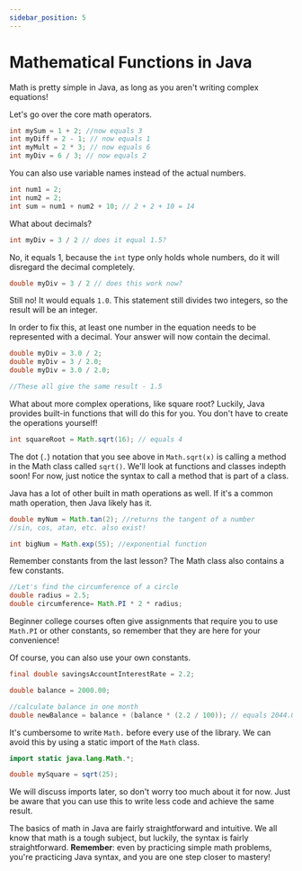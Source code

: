 ```yaml
---
sidebar_position: 5
---
```


# Mathematical Functions in Java

Math is pretty simple in Java, as long as you aren't writing complex equations!

Let's go over the core math operators.

```java
int mySum = 1 + 2; //now equals 3
int myDiff = 2 - 1; // now equals 1
int myMult = 2 * 3; // now equals 6
int myDiv = 6 / 3; // now equals 2
```

You can also use variable names instead of the actual numbers.

```java
int num1 = 2;
int num2 = 2;
int sum = num1 + num2 + 10; // 2 + 2 + 10 = 14
```

What about decimals?

```java
int myDiv = 3 / 2 // does it equal 1.5?
```

No, it equals 1, because the `int` type only holds whole numbers, do it will disregard the decimal completely.

```java
double myDiv = 3 / 2 // does this work now?
```

Still no! It would equals `1.0`. This statement still divides two integers, so the result will be an integer.

In order to fix this, at least one number in the equation needs to be represented with a decimal. Your answer will now contain the decimal.

```java
double myDiv = 3.0 / 2;
double myDiv = 3 / 2.0;
double myDiv = 3.0 / 2.0;

//These all give the same result - 1.5
```

What about more complex operations, like square root? Luckily, Java provides built-in functions that will do this for you. You don't have to create the operations yourself!

```java
int squareRoot = Math.sqrt(16); // equals 4
```

The dot (`.`) notation that you see above in `Math.sqrt(x)` is calling a method in the Math class called `sqrt()`. We'll look at functions and classes indepth soon! For now, just notice the syntax to call a method that is part of a class.

Java has a lot of other built in math operations as well. If it's a common math operation, then Java likely has it.

```java
double myNum = Math.tan(2); //returns the tangent of a number
//sin, cos, atan, etc. also exist!

int bigNum = Math.exp(55); //exponential function
```

Remember constants from the last lesson? The Math class also contains a few constants.

```java
//Let's find the circumference of a circle
double radius = 2.5;
double circumference= Math.PI * 2 * radius;
```

Beginner college courses often give assignments that require you to use `Math.PI` or other constants, so remember that they are here for your convenience!

Of course, you can also use your own constants.

```java
final double savingsAccountInterestRate = 2.2;

double balance = 2000.00;

//calculate balance in one month
double newBalance = balance + (balance * (2.2 / 100)); // equals 2044.00

```

It's cumbersome to write `Math.` before every use of the library. We can avoid this by using a static import of the `Math` class.

```java
import static java.lang.Math.*;

double mySquare = sqrt(25);
```

We will discuss imports later, so don't worry too much about it for now. Just be aware that you can use this to write less code and achieve the same result.

The basics of math in Java are fairly straightforward and intuitive. We all know that math is a tough subject, but luckily, the syntax is fairly straightforward. **Remember**: even by practicing simple math problems, you're practicing Java syntax, and you are one step closer to mastery!
